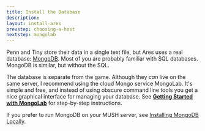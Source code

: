 ```yaml
---
title: Install the Database
description:
layout: install-ares
prevstep: choosing-a-host
nextstep: mongolab
---
```


Penn and Tiny store their data in a single text file, but Ares uses a real database: [MongoDB](https://www.mongodb.com/). Most of you are probably familiar with SQL databases. MongoDB is similar, but without the SQL.

The database is separate from the game.  Although they *can* live on the same server, I recommend using the cloud Mongo service MongoLab.  It's simple and free, and instead of using obscure command line tools you get a nice graphical interface for managing your database.  See **[Getting Started with MongoLab](/install-ares/mongolab)** for step-by-step instructions.

If you prefer to run MongoDB on your MUSH server, see [Installing MongoDB Locally](install-mongodb).